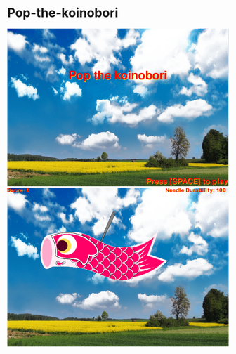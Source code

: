# Pop-the-koinobori
<img src="https://github.com/xhong6305/Pop-the-koinobori/blob/master/Capture.PNG"> 
<img src="https://github.com/xhong6305/Pop-the-koinobori/blob/master/Capture1.PNG">
<img src="
